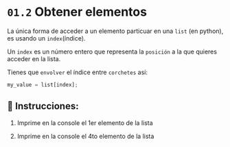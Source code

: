 # `01.2` Obtener elementos

La única forma de acceder a un elemento particuar en una `list` (en python), es usando un `index`(índice).

Un `index` es un número entero que representa la `posición` a la que quieres acceder en la lista.

Tienes que `envolver` el índice entre `corchetes` así:

```js
my_value = list[index];
```

## 📝 Instrucciones:

1. Imprime en la console el 1er elemento de la lista

2. Imprime en la console el 4to elemento de la lista
